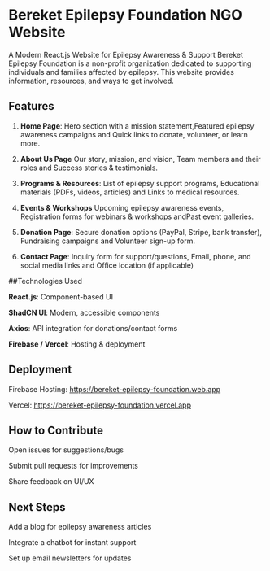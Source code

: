 # Bereket Epilepsy Foundation NGO Website

A Modern React.js Website for Epilepsy Awareness & Support
Bereket Epilepsy Foundation is a non-profit organization dedicated to supporting individuals and families affected by epilepsy. This website provides information, resources, and ways to get involved.

## Features

1. **Home Page**: 
Hero section with a mission statement,Featured epilepsy awareness campaigns and Quick links to donate, volunteer, or learn more.

2. **About Us Page**
Our story, mission, and vision, Team members and their roles and Success stories & testimonials.

4. **Programs & Resources**:
List of epilepsy support programs, Educational materials (PDFs, videos, articles) and Links to medical resources.

6. **Events & Workshops**
Upcoming epilepsy awareness events, Registration forms for webinars & workshops andPast event galleries.

8. **Donation Page**:
Secure donation options (PayPal, Stripe, bank transfer), Fundraising campaigns and Volunteer sign-up form.

10. **Contact Page**:
Inquiry form for support/questions, Email, phone, and social media links and Office location (if applicable)

##Technologies Used

**React.js**: Component-based UI

**ShadCN UI**: Modern, accessible components

**Axios**: API integration for donations/contact forms

**Firebase / Vercel**: Hosting & deployment



## Deployment
Firebase Hosting: https://bereket-epilepsy-foundation.web.app

Vercel: https://bereket-epilepsy-foundation.vercel.app

## How to Contribute
Open issues for suggestions/bugs

Submit pull requests for improvements

Share feedback on UI/UX

## Next Steps
Add a blog for epilepsy awareness articles

Integrate a chatbot for instant support

Set up email newsletters for updates
